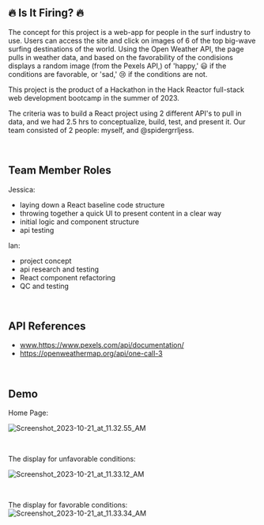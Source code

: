 

## :fire: Is It Firing? :fire:

The concept for this project is a web-app for people in the surf industry to use. Users can access the site and click on images of 6 of the top big-wave surfing destinations of the world. Using the Open Weather API, the page pulls in weather data, and based on the favorability of the condisions displays a random image (from the Pexels API,) of 'happy,' :smiley: if the conditions are favorable, or 'sad,' :cry: if the conditions are not. 

This project is the product of a Hackathon in the Hack Reactor full-stack web development bootcamp in the summer of 2023. 

The criteria was to build a React project using 2 different API's to pull in data, and we had 2.5 hrs to conceptualize, build, test, and present it. Our team consisted of 2 people: myself, and @spidergrrljess.

<br>

## Team Member Roles
Jessica:
* laying down a React baseline code structure
* throwing together a quick UI to present content in a clear way
* initial logic and component structure
* api testing

Ian:
* project concept
* api research and testing
* React component refactoring
* QC and testing

<br>

## API References

* www.https://www.pexels.com/api/documentation/
* https://openweathermap.org/api/one-call-3

<br>

## Demo

Home Page:

![Screenshot_2023-10-21_at_11.32.55_AM](/uploads/9554ed88916a4ba76d96677dfd7893e0/Screenshot_2023-10-21_at_11.32.55_AM.png)

<br>

The display for unfavorable conditions:

![Screenshot_2023-10-21_at_11.33.12_AM](/uploads/0396f17d753688aba408edf7d64ab773/Screenshot_2023-10-21_at_11.33.12_AM.png)

<br>

The display for favorable conditions:
![Screenshot_2023-10-21_at_11.33.34_AM](/uploads/1e17b845bf7bb65c603bebcb7102ae11/Screenshot_2023-10-21_at_11.33.34_AM.png)

